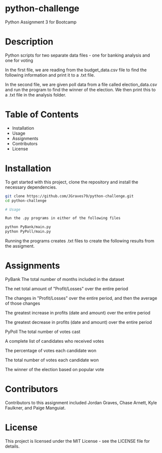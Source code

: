 # python-challenge
Python Assignment 3 for Bootcamp

# Description
Python scripts for two separate data files - one for banking analysis and one for voting

In the first file, we are reading from the budget_data.csv file to find the following information and print it to a .txt file.

In the second file, we are given poll data from a file called election_data.csv and run the program to find the winner of the election. We then print this to a .txt file in the analysis folder.

# Table of Contents

- Installation
- Usage
- Assignments
- Contributors
- License

# Installation
To get started with this project, clone the repository and install the necessary dependencies.

```bash
git clone https://github.com/JGraves79/python-challenge.git
cd python-challenge

# Usage

Run the .py programs in either of the following files

python PyBank/main.py
python PyPoll/main.py

```

Running the programs creates .txt files to create the following results from the assigment.

# Assignments

PyBank
The total number of months included in the dataset

The net total amount of "Profit/Losses" over the entire period

The changes in "Profit/Losses" over the entire period, and then the average of those changes

The greatest increase in profits (date and amount) over the entire period

The greatest decrease in profits (date and amount) over the entire period

PyPoll
The total number of votes cast

A complete list of candidates who received votes

The percentage of votes each candidate won

The total number of votes each candidate won

The winner of the election based on popular vote

# Contributors

Contributors to this assignment included Jordan Graves, Chase Arnett, Kyle Faulkner, and Paige Manguiat.

# License

This project is licensed under the MIT License - see the LICENSE file for details.